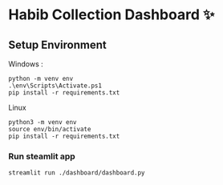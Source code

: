 # Habib Collection Dashboard ✨

## Setup Environment

Windows :

```
python -m venv env
.\env\Scripts\Activate.ps1
pip install -r requirements.txt
```

Linux

```
python3 -m venv env
source env/bin/activate
pip install -r requirements.txt
```

### Run steamlit app

```
streamlit run ./dashboard/dashboard.py
```

